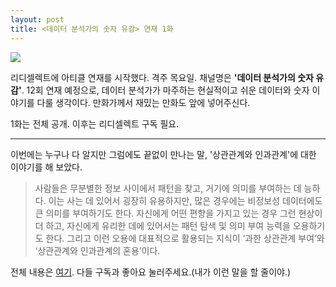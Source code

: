 ```yaml
---
layout: post
title: <데이터 분석가의 숫자 유감> 연재 1화
---
```


![](https://pbs.twimg.com/card_img/1331760875124916225/ENUexNuK?format=jpg&name=small)

리디셀렉트에 아티클 연재를 시작했다. 격주 목요일. 
채널명은 **'데이터 분석가의 숫자 유감'**. 12회 연재 예정으로, 데이터 분석가가 마주하는 현실적이고 쉬운 데이터와 숫자 이야기를 다룰 생각이다.
만화가께서 재밌는 만화도 앞에 넣어주신다. 

1화는 전체 공개. 이후는 리디셀렉트 구독 필요. 

---
이번에는 누구나 다 알지만 그럼에도 끝없이 만나는 말, '상관관계와 인과관계'에 대한 이야기를 해 보았다. 

> 사람들은 무분별한 정보 사이에서 패턴을 찾고, 거기에 의미를 부여하는 데 능하다. 이는 사는 데 있어서 굉장히 유용하지만, 많은 경우에는 비정보성 데이터에도 큰 의미를 부여하기도 한다. 자신에게 어떤 편향을 가지고 있는 경우 그런 현상이 더 하고, 자신에게 유리한 데에 있어서는 패턴 탐색 및 의미 부여 능력을 오용하기도 한다. 그리고 이런 오용에 대표적으로 활용되는 지식이 ‘과한 상관관계 부여’와 ‘상관관계와 인과관계의 혼용’이다. 

전체 내용은 [여기](https://select.ridibooks.com/article/@data/1). 
다들 구독과 좋아요 눌러주세요.(내가 이런 말을 할 줄이야.)

